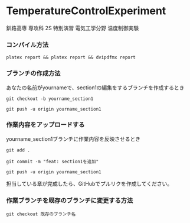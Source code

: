 # TemperatureControlExperiment
釧路高専 専攻科 2S 特別演習 電気工学分野 温度制御実験

### コンパイル方法
```
platex report && platex report && dvipdfmx report  
```

### ブランチの作成方法
あなたの名前がyournameで、section1の編集をするブランチを作成するとき
```
git checkout -b yourname_section1
```
```
git push -u origin yourname_section1
```

### 作業内容をアップロードする
yourname_section1ブランチに作業内容を反映させるとき
```
git add .
```
```
git commit -m "feat: section1を追加"
```
```
git push -u origin yourname_section1
```
担当している章が完成したら、GitHubでプルリクを作成してください。

### 作業ブランチを既存のブランチに変更する方法
```
git checkout 既存のブランチ名
```